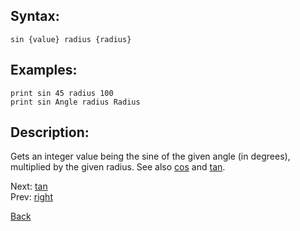 ## Syntax:
`sin {value} radius {radius}`

## Examples:
`print sin 45 radius 100`  
`print sin Angle radius Radius`

## Description:
Gets an integer value being the sine of the given angle (in degrees), multiplied by the given radius. See also [cos](cos.md) and [tan](tan.md).

Next: [tan](tan.md)  
Prev: [right](right.md)

[Back](../../README.md)

